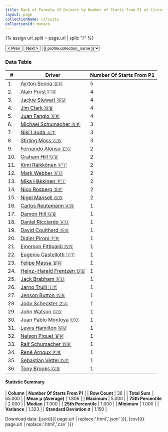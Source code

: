 ```yaml
---
title: Rank of Formula 1® Drivers by Number of Starts from P1 at Circuit de Monaco
layout: page
collectionName: circuits
collectionId: monaco
---
```


{% assign url_split = page.url | split: "/" %}
<div id="collection-navigation">
<button onclick="selector.options[selector.selectedIndex-1].value && (window.location = selector.options[selector.selectedIndex-1].value);">&lt; Prev</button>
<button onclick="selector.options[selector.selectedIndex+1].value && (window.location = selector.options[selector.selectedIndex+1].value);">Next &gt;</button>
<select id="selector" onchange="this.options[this.selectedIndex].value && (window.location = this.options[this.selectedIndex].value);">
  {% for collectionId in site.data[page.collectionName].refs %}
    {% if collectionId == page.collectionId %}
      {% assign selected = "selected" %}
    {% else %}
      {% assign selected = "" %}
    {% endif %}
    {% assign profile = site.data[page.collectionName][collectionId].profile %}
    <option value="/f1/{{ page.collectionName }}/{{ collectionId }}/{{ url_split[4] }}" {{ selected }}>{{ profile.collection_name }}</option>
  {% endfor %}
</select>
</div>

<canvas id="chart" width="400" height="180"></canvas>
<script>
var data = {
    "datasets": [
        {
            "backgroundColor": [
                "#9C8E8D",
                "#9C8E8D",
                "#9C8E8D",
                "#9C8E8D",
                "#9C8E8D",
                "#9C8E8D",
                "#9C8E8D",
                "#9C8E8D",
                "#9C8E8D",
                "#9C8E8D",
                "#9C8E8D",
                "#9C8E8D",
                "#9C8E8D",
                "#9C8E8D",
                "#9C8E8D",
                "#9C8E8D",
                "#9C8E8D",
                "#9C8E8D",
                "#9C8E8D",
                "#9C8E8D",
                "#9C8E8D",
                "#9C8E8D",
                "#9C8E8D",
                "#9C8E8D",
                "#9C8E8D",
                "#9C8E8D",
                "#9C8E8D",
                "#9C8E8D",
                "#9C8E8D",
                "#9C8E8D",
                "#9C8E8D",
                "#9C8E8D",
                "#9C8E8D",
                "#9C8E8D",
                "#9C8E8D",
                "#9C8E8D"
            ],
            "borderColor": [
                "#1D181E",
                "#1D181E",
                "#1D181E",
                "#1D181E",
                "#1D181E",
                "#1D181E",
                "#1D181E",
                "#1D181E",
                "#1D181E",
                "#1D181E",
                "#1D181E",
                "#1D181E",
                "#1D181E",
                "#1D181E",
                "#1D181E",
                "#1D181E",
                "#1D181E",
                "#1D181E",
                "#1D181E",
                "#1D181E",
                "#1D181E",
                "#1D181E",
                "#1D181E",
                "#1D181E",
                "#1D181E",
                "#1D181E",
                "#1D181E",
                "#1D181E",
                "#1D181E",
                "#1D181E",
                "#1D181E",
                "#1D181E",
                "#1D181E",
                "#1D181E",
                "#1D181E",
                "#1D181E"
            ],
            "borderWidth": 1,
            "data": [
                5.0,
                4.0,
                4.0,
                4.0,
                4.0,
                3.0,
                3.0,
                3.0,
                2.0,
                2.0,
                2.0,
                2.0,
                2.0,
                2.0,
                2.0,
                1.0,
                1.0,
                1.0,
                1.0,
                1.0,
                1.0,
                1.0,
                1.0,
                1.0,
                1.0,
                1.0,
                1.0,
                1.0,
                1.0,
                1.0,
                1.0,
                1.0,
                1.0,
                1.0,
                1.0,
                1.0
            ],
            "label": "Number Of Starts From P1"
        }
    ],
    "labels": [
        "Ayrton Senna",
        "Alain Prost",
        "Jackie Stewart",
        "Jim Clark",
        "Juan Fangio",
        "Michael Schumacher",
        "Niki Lauda",
        "Stirling Moss",
        "Fernando Alonso",
        "Graham Hill",
        "Kimi Räikkönen",
        "Mark Webber",
        "Mika Häkkinen",
        "Nico Rosberg",
        "Nigel Mansell",
        "Carlos Reutemann",
        "Damon Hill",
        "Daniel Ricciardo",
        "David Coulthard",
        "Didier Pironi",
        "Emerson Fittipaldi",
        "Eugenio Castellotti",
        "Felipe Massa",
        "Heinz-Harald Frentzen",
        "Jack Brabham",
        "Jarno Trulli",
        "Jenson Button",
        "Jody Scheckter",
        "John Watson",
        "Juan Pablo Montoya",
        "Lewis Hamilton",
        "Nelson Piquet",
        "Ralf Schumacher",
        "René Arnoux",
        "Sebastian Vettel",
        "Tony Brooks"
    ]
};
var options = {
  legend: {
    display: false
  },
  scales: {
    xAxes: [{
      ticks: {
        beginAtZero: true,
        maxRotation: 180,
        display: window.innerWidth > 800
      }
    }],
    yAxes: [{
      ticks: {
        beginAtZero: true
      }
    }]
  },
  onResize: function(chart, size) {
    chart.options.scales.xAxes[0].ticks.display = size.width > 800;
  }
};
var chart = new Chart("chart", {
    data: data,
    type: 'bar',
    options: options
});
</script>



### Data Table

| # | Driver | Number Of Starts From P1 |
|--|--|--|
| 1. | [Ayrton Senna 🇧🇷](/f1/drivers/senna) | 5 |
| 2. | [Alain Prost 🇫🇷](/f1/drivers/prost) | 4 |
| 3. | [Jackie Stewart 🇬🇧](/f1/drivers/stewart) | 4 |
| 4. | [Jim Clark 🇬🇧](/f1/drivers/clark) | 4 |
| 5. | [Juan Fangio 🇦🇷](/f1/drivers/fangio) | 4 |
| 6. | [Michael Schumacher 🇩🇪](/f1/drivers/michael_schumacher) | 3 |
| 7. | [Niki Lauda 🇦🇹](/f1/drivers/lauda) | 3 |
| 8. | [Stirling Moss 🇬🇧](/f1/drivers/moss) | 3 |
| 9. | [Fernando Alonso 🇪🇸](/f1/drivers/alonso) | 2 |
| 10. | [Graham Hill 🇬🇧](/f1/drivers/hill) | 2 |
| 11. | [Kimi Räikkönen 🇫🇮](/f1/drivers/raikkonen) | 2 |
| 12. | [Mark Webber 🇦🇺](/f1/drivers/webber) | 2 |
| 13. | [Mika Häkkinen 🇫🇮](/f1/drivers/hakkinen) | 2 |
| 14. | [Nico Rosberg 🇩🇪](/f1/drivers/rosberg) | 2 |
| 15. | [Nigel Mansell 🇬🇧](/f1/drivers/mansell) | 2 |
| 16. | [Carlos Reutemann 🇦🇷](/f1/drivers/reutemann) | 1 |
| 17. | [Damon Hill 🇬🇧](/f1/drivers/damon_hill) | 1 |
| 18. | [Daniel Ricciardo 🇦🇺](/f1/drivers/ricciardo) | 1 |
| 19. | [David Coulthard 🇬🇧](/f1/drivers/coulthard) | 1 |
| 20. | [Didier Pironi 🇫🇷](/f1/drivers/pironi) | 1 |
| 21. | [Emerson Fittipaldi 🇧🇷](/f1/drivers/emerson_fittipaldi) | 1 |
| 22. | [Eugenio Castellotti 🇮🇹](/f1/drivers/castellotti) | 1 |
| 23. | [Felipe Massa 🇧🇷](/f1/drivers/massa) | 1 |
| 24. | [Heinz-Harald Frentzen 🇩🇪](/f1/drivers/frentzen) | 1 |
| 25. | [Jack Brabham 🇦🇺](/f1/drivers/jack_brabham) | 1 |
| 26. | [Jarno Trulli 🇮🇹](/f1/drivers/trulli) | 1 |
| 27. | [Jenson Button 🇬🇧](/f1/drivers/button) | 1 |
| 28. | [Jody Scheckter 🇿🇦](/f1/drivers/scheckter) | 1 |
| 29. | [John Watson 🇬🇧](/f1/drivers/watson) | 1 |
| 30. | [Juan Pablo Montoya 🇨🇴](/f1/drivers/montoya) | 1 |
| 31. | [Lewis Hamilton 🇬🇧](/f1/drivers/hamilton) | 1 |
| 32. | [Nelson Piquet 🇧🇷](/f1/drivers/piquet) | 1 |
| 33. | [Ralf Schumacher 🇩🇪](/f1/drivers/ralf_schumacher) | 1 |
| 34. | [René Arnoux 🇫🇷](/f1/drivers/arnoux) | 1 |
| 35. | [Sebastian Vettel 🇩🇪](/f1/drivers/vettel) | 1 |
| 36. | [Tony Brooks 🇬🇧](/f1/drivers/brooks) | 1 |

#### Statistic Summary

| **Column** | **Number Of Starts From P1** |
| **Row Count** | 36 |
| **Total Sum** | 65.000 |
| **Mean μ (Average)** | 1.806 |
| **Maximum** | 5.000 |
| **75th Percentile** | 2.000 |
| **Median** | 1.000 |
| **25th Percentile** | 1.000 |
| **Minimum** | 1.000 |
| **Variance** | 1.323 |
| **Standard Deviation σ** | 1.150 |

Download data: [json]({{ page.url | replace:'.html','.json' }}), [csv]({{ page.url | replace:'.html','.csv' }})
